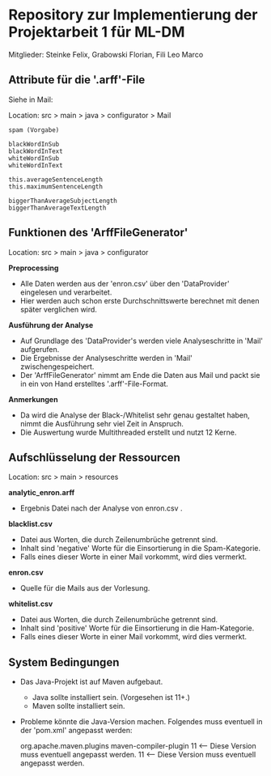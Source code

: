 # Repository zur Implementierung der Projektarbeit 1 für ML-DM

Mitglieder: Steinke Felix,  Grabowski Florian, Fili Leo Marco


## Attribute für die '.arff'-File

Siehe in Mail:

Location: src > main > java > configurator > Mail

    spam (Vorgabe)

    blackWordInSub
    blackWordInText
    whiteWordInSub
    whiteWordInText

    this.averageSentenceLength
    this.maximumSentenceLength

    biggerThanAverageSubjectLength
    biggerThanAverageTextLength


## Funktionen des 'ArffFileGenerator'

Location: src > main > java > configurator

__Preprocessing__

* Alle Daten werden aus der 'enron.csv' über den 'DataProvider' eingelesen und verarbeitet.
* Hier werden auch schon erste Durchschnittswerte berechnet mit denen später verglichen wird.

__Ausführung der Analyse__

* Auf Grundlage des 'DataProvider's werden viele Analyseschritte in 'Mail' aufgerufen. 
* Die Ergebnisse der Analyseschritte werden in 'Mail' zwischengespeichert.
* Der 'ArffFileGenerator' nimmt am Ende die Daten aus Mail und packt sie in ein von Hand erstelltes '.arff'-File-Format.

__Anmerkungen__

* Da wird die Analyse der Black-/Whitelist sehr genau gestaltet haben, nimmt die Ausführung sehr viel Zeit in Anspruch.
* Die Auswertung wurde Multithreaded erstellt und nutzt 12 Kerne.


## Aufschlüsselung der Ressourcen

Location: src > main > resources 

__analytic_enron.arff__

* Ergebnis Datei nach der Analyse von enron.csv .

__blacklist.csv__

* Datei aus Worten, die durch Zeilenumbrüche getrennt sind. 
* Inhalt sind 'negative' Worte für die Einsortierung in die Spam-Kategorie.
* Falls eines dieser Worte in einer Mail vorkommt, wird dies vermerkt.

__enron.csv__

* Quelle für die Mails aus der Vorlesung.

__whitelist.csv__

* Datei aus Worten, die durch Zeilenumbrüche getrennt sind. 
* Inhalt sind 'positive' Worte für die Einsortierung in die Ham-Kategorie.
* Falls eines dieser Worte in einer Mail vorkommt, wird dies vermerkt.

## System Bedingungen

* Das Java-Projekt ist auf Maven aufgebaut.
    * Java sollte installiert sein. (Vorgesehen ist 11+.)
    * Maven sollte installiert sein.
* Probleme könnte die Java-Version machen. Folgendes muss eventuell in der 'pom.xml' angepasst werden:
    
    
    <build>
        <plugins>
            <plugin>
                <groupId>org.apache.maven.plugins</groupId>
                <artifactId>maven-compiler-plugin</artifactId>
                <configuration>
                    <source>11</source> <-- Diese Version muss eventuell angepasst werden.
                    <target>11</target> <-- Diese Version muss eventuell angepasst werden.
                </configuration>
            </plugin>
        </plugins>
    </build>

